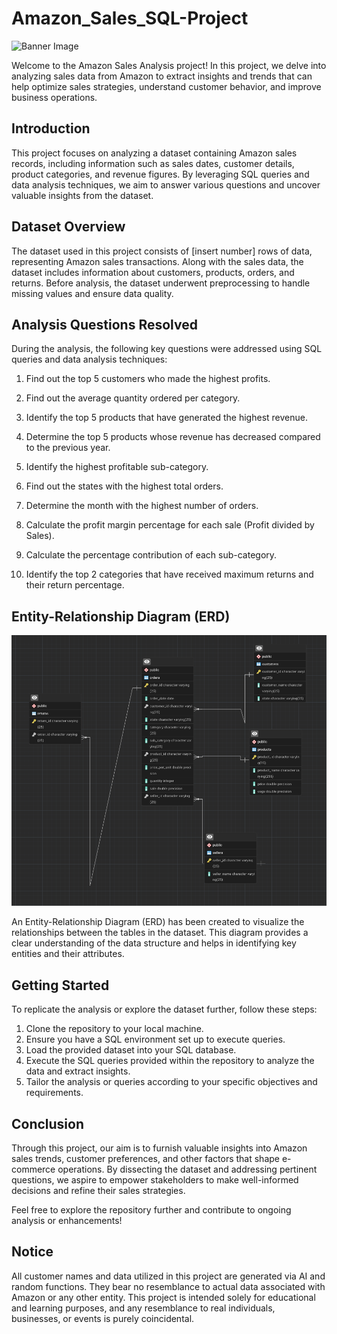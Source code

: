 # Amazon_Sales_SQL-Project
![Banner Image](amazon_india_wide_image-3.jpg)

Welcome to the Amazon Sales Analysis project! In this project, we delve into analyzing sales
data from Amazon to extract insights and trends that can help optimize sales strategies,
understand customer behavior, and improve business operations.

## Introduction

This project focuses on analyzing a dataset containing Amazon sales records, including
information such as sales dates, customer details, product categories, and revenue figures. By
leveraging SQL queries and data analysis techniques, we aim to answer various questions and
uncover valuable insights from the dataset.

## Dataset Overview

The dataset used in this project consists of [insert number] rows of data, representing Amazon
sales transactions. Along with the sales data, the dataset includes information about customers,
products, orders, and returns. Before analysis, the dataset underwent preprocessing to handle
missing values and ensure data quality.

## Analysis Questions Resolved

During the analysis, the following key questions were addressed using SQL queries and data
analysis techniques:

1. Find out the top 5 customers who made the highest profits.


2. Find out the average quantity ordered per category.


3. Identify the top 5 products that have generated the highest revenue.


4. Determine the top 5 products whose revenue has decreased compared to the previous year.


5. Identify the highest profitable sub-category.


6. Find out the states with the highest total orders.


7. Determine the month with the highest number of orders.

8. Calculate the profit margin percentage for each sale (Profit divided by Sales).


9. Calculate the percentage contribution of each sub-category.


10. Identify the top 2 categories that have received maximum returns and their return
percentage.


## Entity-Relationship Diagram (ERD)

![Banner Image](https://github.com/HemanthKumar6912/Amazon_Sales_SQL-Project/blob/main/ERD_Amazon%20-%20Copy.png)

An Entity-Relationship Diagram (ERD) has been created to visualize the relationships between
the tables in the dataset. This diagram provides a clear understanding of the data structure and
helps in identifying key entities and their attributes.

## Getting Started
To replicate the analysis or explore the dataset further, follow these steps:

1. Clone the repository to your local machine.
2. Ensure you have a SQL environment set up to execute queries.
3. Load the provided dataset into your SQL database.
4. Execute the SQL queries provided within the repository to analyze the data and extract insights.
5. Tailor the analysis or queries according to your specific objectives and requirements.

## Conclusion
Through this project, our aim is to furnish valuable insights into Amazon sales trends, customer preferences, and other factors that shape e-commerce operations. By dissecting the dataset and addressing pertinent questions, we aspire to empower stakeholders to make well-informed decisions and refine their sales strategies.

Feel free to explore the repository further and contribute to ongoing analysis or enhancements!

## Notice
All customer names and data utilized in this project are generated via AI and random functions. They bear no resemblance to actual data associated with Amazon or any other entity. This project is intended solely for educational and learning purposes, and any resemblance to real individuals, businesses, or events is purely coincidental.
